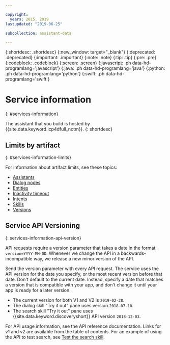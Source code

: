 ```yaml
---

copyright:
  years: 2015, 2019
lastupdated: "2019-06-25"

subcollection: assistant-data

---
```


{:shortdesc: .shortdesc}
{:new_window: target="_blank"}
{:deprecated: .deprecated}
{:important: .important}
{:note: .note}
{:tip: .tip}
{:pre: .pre}
{:codeblock: .codeblock}
{:screen: .screen}
{:javascript: .ph data-hd-programlang='javascript'}
{:java: .ph data-hd-programlang='java'}
{:python: .ph data-hd-programlang='python'}
{:swift: .ph data-hd-programlang='swift'}

# Service information
{: #services-information}

The assistant that you build is hosted by {{site.data.keyword.icp4dfull_notm}}.
{: shortdesc}

## Limits by artifact
{: #services-information-limits}

For information about artifact limits, see these topics:

- [Assistants](/docs/services/assistant-data?topic=assistant-data-assistant-add#assistant-add-limits)
- [Dialog nodes](/docs/services/assistant-data?topic=assistant-data-dialog-build#dialog-build-node-limits)
- [Entities](/docs/services/assistant-data?topic=assistant-data-entities#entities-limits)
- [Inactivity timeout](/docs/services/assistant-data?topic=assistant-data-assistant-settings#assistant-settings-session-limits)
- [Intents](/docs/services/assistant-data?topic=assistant-data-intents#intents-limits)
- [Skills](/docs/services/assistant-data?topic=assistant-data-skill-add#skill-add-limits)
- [Versions](/docs/services/assistant-data?topic=assistant-data-versions#versions-limits)

## Service API Versioning
{: services-information-api-version}

API requests require a version parameter that takes a date in the format `version=YYYY-MM-DD`. Whenever we change the API in a backwards-incompatible way, we release a new minor version of the API.

Send the version parameter with every API request. The service uses the API version for the date you specify, or the most recent version before that date. Don't default to the current date. Instead, specify a date that matches a version that is compatible with your app, and don't change it until your app is ready for a later version.

- The current version for both V1 and V2 is `2019-02-28`.
- The dialog skill "Try it out" pane uses version `2018-07-10`.
- The search skill "Try it out" pane uses {{site.data.keyword.discoveryshort}} API version `2018-12-03`.

For API usage information, see the API reference documentation. Links for v1 and v2 are available from the table of contents. For an example of using the API to test search, see [Test the search skill](/docs/services/assistant-data?topic=assistant-data-skill-search-add#search-skill-add-test-via-api).
